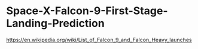 # Space-X-Falcon-9-First-Stage-Landing-Prediction

https://en.wikipedia.org/wiki/List_of_Falcon_9_and_Falcon_Heavy_launches
